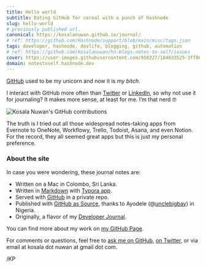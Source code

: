 ```yaml
---
title: Hello world
subtitle: Eating GitHub for cereal with a punch of Hashnode
slug: hello-world
# previously published url.
canonical: https://kosalanuwan.github.io/journal/
# ref: https://github.com/Hashnode/support/blob/main/misc/tags.json
tags: developer, hashnode, devlife, blogging, github, automation
# ref: https://github.com/kosalanuwan/hn-blogs-notes-to-self/issues
cover: https://user-images.githubusercontent.com/958227/184633525-3ff86ab5-aeb9-4918-8587-46c1c04e7df4.png?auto=compress
domain: notestoself.hashnode.dev
---
```


[GitHub](https://github.com/) used to be my unicorn and now it is _my bitch_.

I interact with GitHub more often than [Twitter](https://twitter.com/kosalanuwan) or [LinkedIn](https://www.linkedin.com/in/kosalanuwan), so why not use it for journaling? It makes more sense, at least for me. I’m that nerd 🤓



![Kosala Nuwan's GitHub contributions](https://ghchart.rshah.org/AF0000/kosalanuwan?auto=compress)



The truth is I tried out all those widespread notes-taking apps from Evernote to OneNote, Workflowy, Trello, Todoist, Asana, and even Notion. For the record, they all seemed great apps but this is just my personal preference.

### About the site

In case you were wondering, these journal notes are:

- Written on a Mac in Colombo, Sri Lanka.
- Written in [Markdown](https://support.hashnode.com/docs/markdown-guidelines) with [Typora app](https://www.typora.io/).
- Served with [GitHub](https://github.com/kosalanuwan) in a private repo.
- Published with [GitHub as Source](https://townhall.hashnode.com/start-using-github-to-publish-articles-on-hashnode), thanks to Ayodele (@[unclebigbay](@unclebigbay)) in Nigeria.
- Originally, a flavor of my [Developer Journal](https://opensource.com/article/19/4/what-developer-journal).

You can find more about my work on [my GitHub Page](https://notestoself.hashnode.dev/opensource/).

For comments or questions, feel free to [ask me on GitHub](https://notestoself.hashnode.dev/ama), [on Twitter](https://twitter.com/kosalanuwan), or via email at kosala dot nuwan at gmail dot com.

/KP
